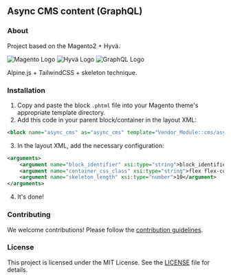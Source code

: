 ## Async CMS content (GraphQL)

### About

Project based on the Magento2 + Hyvä.

![Magento Logo](https://upload.wikimedia.org/wikipedia/commons/3/3f/Magento_Logo.svg)
![Hyvä Logo](https://hyva.io/assets/images/hyva-logo.svg)
![GraphQL Logo](https://upload.wikimedia.org/wikipedia/commons/1/17/GraphQL_Logo.svg)

Alpine.js + TailwindCSS + skeleton technique.

### Installation

1. Copy and paste the block `.phtml` file into your Magento theme's appropriate template directory.
2. Add this code in your parent block/container in the layout XML:

```xml
<block name="async_cms" as="async_cms" template="Vendor_Module::cms/async_block.phtml" />
```

3. In the layout XML, add the necessary configuration:

```xml
<arguments>
    <argument name="block_identifier" xsi:type="string">block_identifier</argument>
    <argument name="container_css_class" xsi:type="string">flex flex-col items-center gap-8</argument>
    <argument name="skeleton_length" xsi:type="number">10</argument>
</arguments>
```

4. It's done!

### Contributing

We welcome contributions! Please follow the [contribution guidelines](CONTRIBUTING.md).

### License

This project is licensed under the MIT License. See the [LICENSE](LICENSE) file for details.
